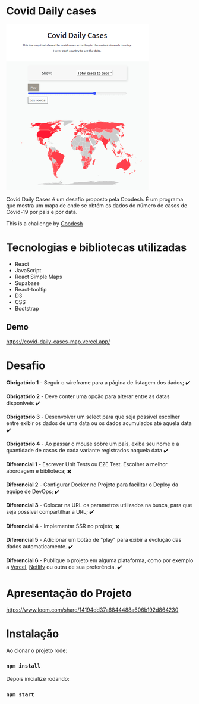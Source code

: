 # Covid Daily cases

![Demo](public/covid-daily.png)

Covid Daily Cases é um desafio proposto pela Coodesh. É um programa que mostra um mapa de onde se obtém os dados do número de casos de Covid-19 por país e por data.

This is a challenge by [Coodesh](https://coodesh.com/)

# Tecnologias e bibliotecas utilizadas

* React
* JavaScript
* React Simple Maps
* Supabase
* React-tooltip
* D3
* CSS
* Bootstrap

## Demo

https://covid-daily-cases-map.vercel.app/

# Desafio

**Obrigatório 1** - Seguir o wireframe para a página de listagem dos dados; :heavy_check_mark:

**Obrigatório 2** - Deve conter uma opção para alterar entre as datas disponíveis :heavy_check_mark:

**Obrigatório 3** - Desenvolver um select para que seja possível escolher entre exibir os dados de uma data ou os dados acumulados até aquela data :heavy_check_mark:

**Obrigatório 4** - Ao passar o mouse sobre um país, exiba seu nome e a quantidade de casos de cada variante registrados naquela data :heavy_check_mark:

**Diferencial 1** - Escrever Unit Tests ou E2E Test. Escolher a melhor abordagem e biblioteca; :heavy_multiplication_x:

**Diferencial 2** - Configurar Docker no Projeto para facilitar o Deploy da equipe de DevOps; :heavy_check_mark:

**Diferencial 3** - Colocar na URL os parametros utilizados na busca, para que seja possível compartilhar a URL; :heavy_check_mark:

**Diferencial 4** - Implementar SSR no projeto; :heavy_multiplication_x:

**Diferencial 5** - Adicionar um botão de "play" para exibir a evolução das dados automaticamente. :heavy_check_mark:

**Diferencial 6** - Publique o projeto em alguma plataforma, como por exemplo a [Vercel](https://vercel.com/), [Netlify](https://www.netlify.com/) ou outra de sua preferência. :heavy_check_mark:

# Apresentação do Projeto

https://www.loom.com/share/14194dd37a6844488a606b192d864230


# Instalação

Ao clonar o projeto rode:
### `npm install`

Depois inicialize rodando:
### `npm start`

